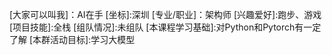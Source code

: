 [大家可以叫我]：AI在手
[坐标]:深圳
[专业/职业]：架构师
[兴趣爱好]:跑步、游戏
[项目技能]:全栈
[组队情况]:未组队
[本课程学习基础]:对Python和Pytorch有一定了解
[本群活动目标]:学习大模型